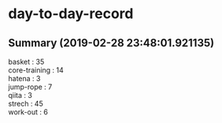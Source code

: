 # day-to-day-record  
## Summary  (2019-02-28 23:48:01.921135)  
basket : 35  
core-training : 14  
hatena : 3  
jump-rope : 7  
qiita : 3  
strech : 45  
work-out : 6  
